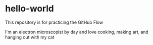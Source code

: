 # hello-world
This repository is for practicing the GitHub Flow

I'm an electron microscopist by day and love cooking, making art, and hanging out with my cat

